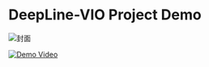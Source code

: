 # DeepLine-VIO Project Demo

![封面](https://github.com/user-attachments/assets/75527318-96c9-4328-aa1e-09a973500a57)

[![Demo Video](https://img.youtube.com/vi/uT43ljyZcC8/0.jpg)](https://youtu.be/uT43ljyZcC8)


